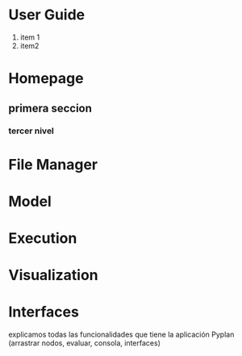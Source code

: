 # User Guide

 1. item 1
 2. item2


# Homepage
## primera seccion
### tercer nivel
# File Manager
# Model
# Execution
# Visualization
# Interfaces

explicamos todas las funcionalidades que tiene la aplicación Pyplan (arrastrar nodos, evaluar, consola, interfaces)


<!--stackedit_data:
eyJoaXN0b3J5IjpbLTE4MzcyMTQwMjYsNjM4MTcyNjE4LDEzMT
E0MjQyMF19
-->